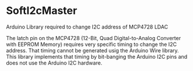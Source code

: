 SoftI2cMaster
=============

Arduino Library required to change I2C address of MCP4728 LDAC

The latch pin on the MCP4728 (12-Bit, Quad Digital-to-Analog Converter with EEPROM Memory) requires very specific timing to change the I2C address.
That timing cannot be generated usig the Arduino Wire library. This library implements that timing by bit-banging the Arduino I2C pins and does not use the Arduino I2C hardware. 
